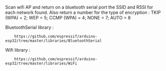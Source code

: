 Scan wifi AP and return on a bluetooth serial port the SSID and RSSI for each network found. Also return a number for the type of encryption : TKIP (WPA) = 2;  WEP = 5;   CCMP (WPA) = 4;  NONE = 7;  AUTO = 8





BluetoothSerial library : 

        https://github.com/espressif/arduino-esp32/tree/master/libraries/BluetoothSerial
        
Wifi library : 

        https://github.com/espressif/arduino-esp32/tree/master/libraries/WiFi
